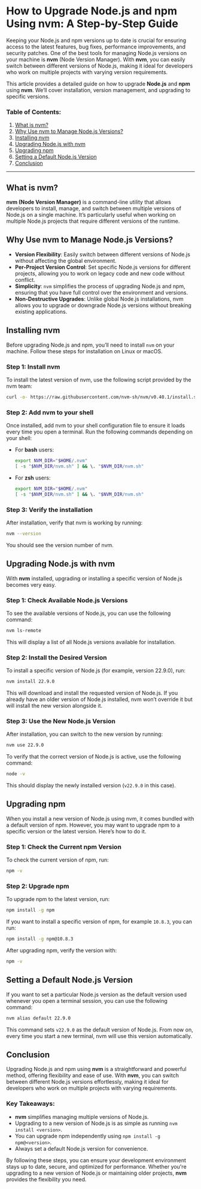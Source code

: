 # How to Upgrade Node.js and npm Using nvm: A Step-by-Step Guide

Keeping your Node.js and npm versions up to date is crucial for ensuring access to the latest features, bug fixes, performance improvements, and security patches. One of the best tools for managing Node.js versions on your machine is **nvm** (Node Version Manager). With **nvm**, you can easily switch between different versions of Node.js, making it ideal for developers who work on multiple projects with varying version requirements.

This article provides a detailed guide on how to upgrade **Node.js** and **npm** using **nvm**. We’ll cover installation, version management, and upgrading to specific versions.

### Table of Contents:
1. [What is nvm?](#what-is-nvm)
2. [Why Use nvm to Manage Node.js Versions?](#why-use-nvm)
3. [Installing nvm](#installing-nvm)
4. [Upgrading Node.js with nvm](#upgrading-nodejs)
5. [Upgrading npm](#upgrading-npm)
6. [Setting a Default Node.js Version](#setting-default-node)
7. [Conclusion](#conclusion)

---

<a name="what-is-nvm"></a>
## What is nvm?

**nvm (Node Version Manager)** is a command-line utility that allows developers to install, manage, and switch between multiple versions of Node.js on a single machine. It’s particularly useful when working on multiple Node.js projects that require different versions of the runtime.

<a name="why-use-nvm"></a>
## Why Use nvm to Manage Node.js Versions?

- **Version Flexibility**: Easily switch between different versions of Node.js without affecting the global environment.
- **Per-Project Version Control**: Set specific Node.js versions for different projects, allowing you to work on legacy code and new code without conflict.
- **Simplicity**: `nvm` simplifies the process of upgrading Node.js and npm, ensuring that you have full control over the environment and versions.
- **Non-Destructive Upgrades**: Unlike global Node.js installations, nvm allows you to upgrade or downgrade Node.js versions without breaking existing applications.

<a name="installing-nvm"></a>
## Installing nvm

Before upgrading Node.js and npm, you’ll need to install `nvm` on your machine. Follow these steps for installation on Linux or macOS.

### Step 1: Install nvm

To install the latest version of nvm, use the following script provided by the nvm team:

```bash
curl -o- https://raw.githubusercontent.com/nvm-sh/nvm/v0.40.1/install.sh | bash
```

### Step 2: Add nvm to your shell

Once installed, add nvm to your shell configuration file to ensure it loads every time you open a terminal. Run the following commands depending on your shell:

- For **bash** users:
  ```bash
  export NVM_DIR="$HOME/.nvm"
  [ -s "$NVM_DIR/nvm.sh" ] && \. "$NVM_DIR/nvm.sh"
  ```

- For **zsh** users:
  ```bash
  export NVM_DIR="$HOME/.nvm"
  [ -s "$NVM_DIR/nvm.sh" ] && \. "$NVM_DIR/nvm.sh"
  ```

### Step 3: Verify the installation

After installation, verify that nvm is working by running:

```bash
nvm --version
```

You should see the version number of nvm.

<a name="upgrading-nodejs"></a>
## Upgrading Node.js with nvm

With **nvm** installed, upgrading or installing a specific version of Node.js becomes very easy.

### Step 1: Check Available Node.js Versions

To see the available versions of Node.js, you can use the following command:

```bash
nvm ls-remote
```

This will display a list of all Node.js versions available for installation.

### Step 2: Install the Desired Version

To install a specific version of Node.js (for example, version 22.9.0), run:

```bash
nvm install 22.9.0
```

This will download and install the requested version of Node.js. If you already have an older version of Node.js installed, nvm won’t override it but will install the new version alongside it.

### Step 3: Use the New Node.js Version

After installation, you can switch to the new version by running:

```bash
nvm use 22.9.0
```

To verify that the correct version of Node.js is active, use the following command:

```bash
node -v
```

This should display the newly installed version (`v22.9.0` in this case).

<a name="upgrading-npm"></a>
## Upgrading npm

When you install a new version of Node.js using nvm, it comes bundled with a default version of npm. However, you may want to upgrade npm to a specific version or the latest version. Here’s how to do it.

### Step 1: Check the Current npm Version

To check the current version of npm, run:

```bash
npm -v
```

### Step 2: Upgrade npm

To upgrade npm to the latest version, run:

```bash
npm install -g npm
```

If you want to install a specific version of npm, for example `10.8.3`, you can run:

```bash
npm install -g npm@10.8.3
```

After upgrading npm, verify the version with:

```bash
npm -v
```

<a name="setting-default-node"></a>
## Setting a Default Node.js Version

If you want to set a particular Node.js version as the default version used whenever you open a terminal session, you can use the following command:

```bash
nvm alias default 22.9.0
```

This command sets `v22.9.0` as the default version of Node.js. From now on, every time you start a new terminal, nvm will use this version automatically.

<a name="conclusion"></a>
## Conclusion

Upgrading Node.js and npm using **nvm** is a straightforward and powerful method, offering flexibility and ease of use. With **nvm**, you can switch between different Node.js versions effortlessly, making it ideal for developers who work on multiple projects with varying requirements.

### Key Takeaways:
- **nvm** simplifies managing multiple versions of Node.js.
- Upgrading to a new version of Node.js is as simple as running `nvm install <version>`.
- You can upgrade npm independently using `npm install -g npm@<version>`.
- Always set a default Node.js version for convenience.

By following these steps, you can ensure your development environment stays up to date, secure, and optimized for performance. Whether you're upgrading to a new version of Node.js or maintaining older projects, **nvm** provides the flexibility you need.

